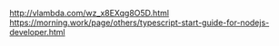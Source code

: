 http://vlambda.com/wz_x8EXqg8O5D.html
https://morning.work/page/others/typescript-start-guide-for-nodejs-developer.html
